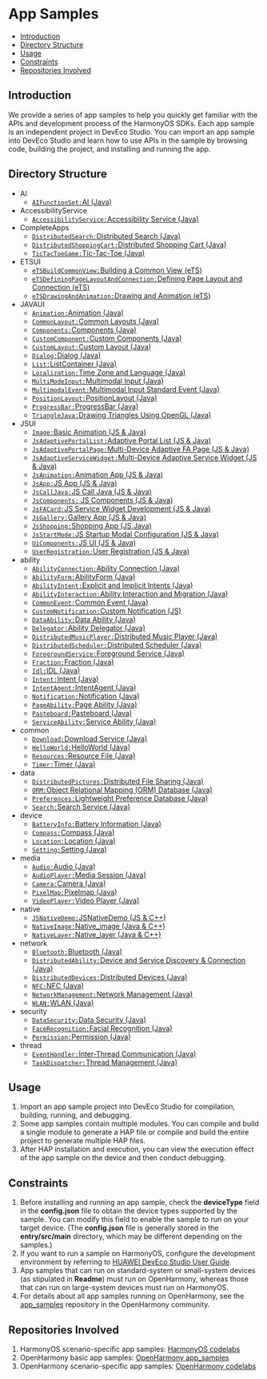 # App Samples

-   [Introduction](#section1470103520301)
-   [Directory Structure](#sectionMenu)
-   [Usage](#section17988202503116)
-   [Constraints](#section18841871178)
-   [Repositories Involved](#section741114082513)

## Introduction

We provide a series of app samples to help you quickly get familiar with the APIs and development process of the HarmonyOS SDKs. Each app sample is an independent project in DevEco Studio. You can import an app sample into DevEco Studio and learn how to use APIs in the sample by browsing code, building the project, and installing and running the app.

## Directory Structure<a name="sectionMenu"></a>
- AI
  - [`AIFunctionSet:`AI (Java)](https://gitee.com/harmonyos/harmonyos_app_samples/tree/master/AI/AIFunctionSet)
- AccessibilityService 
  - [`AccessibilityService:`Accessibility Service (Java)](https://gitee.com/harmonyos/harmonyos_app_samples/tree/master/AccessibilityService/AccessibilityService)
- CompleteApps
  - [`DistributedSearch:`Distributed Search (Java)](https://gitee.com/harmonyos/harmonyos_app_samples/tree/master/CompleteApps/DistributedSearch) 
  - [`DistributedShoppingCart:`Distributed Shopping Cart (Java)](https://gitee.com/harmonyos/harmonyos_app_samples/tree/master/CompleteApps/DistributedShoppingCart) 
  - [`TicTacToeGame:`Tic-Tac-Toe (Java)](https://gitee.com/harmonyos/harmonyos_app_samples/tree/master/CompleteApps/TicTacToeGame) 
- ETSUI
  - [`eTSBuildCommonView:`Building a Common View (eTS)](https://gitee.com/harmonyos/harmonyos_app_samples/tree/master/ETSUI/eTSBuildCommonView) 
  - [`eTSDefiningPageLayoutAndConnection:`Defining Page Layout and Connection (eTS)](https://gitee.com/harmonyos/harmonyos_app_samples/tree/master/ETSUI/eTSDefiningPageLayoutAndConnection) 
  - [`eTSDrawingAndAnimation:`Drawing and Animation (eTS)](https://gitee.com/harmonyos/harmonyos_app_samples/tree/master/ETSUI/eTSDrawingAndAnimation) 
- JAVAUI
  - [`Animation:`Animation (Java)](https://gitee.com/harmonyos/harmonyos_app_samples/tree/master/JAVAUI/Animation) 
  - [`CommonLayout:`Common Layouts (Java)](https://gitee.com/harmonyos/harmonyos_app_samples/tree/master/JAVAUI/CommonLayout)   
  - [`Components:`Components (Java)](https://gitee.com/harmonyos/harmonyos_app_samples/tree/master/JAVAUI/Components) 
  - [`CustomComponent:`Custom Components (Java)](https://gitee.com/harmonyos/harmonyos_app_samples/tree/master/JAVAUI/CustomComponent)   
  - [`CustomLayout:`Custom Layout (Java)](https://gitee.com/harmonyos/harmonyos_app_samples/tree/master/JAVAUI/CustomLayout) 
  - [`Dialog:`Dialog (Java)](https://gitee.com/harmonyos/harmonyos_app_samples/tree/master/JAVAUI/Dialog) 
  - [`List:`ListContainer (Java)](https://gitee.com/harmonyos/harmonyos_app_samples/tree/master/JAVAUI/List) 
  - [`Localization:`Time Zone and Language (Java)](https://gitee.com/harmonyos/harmonyos_app_samples/tree/master/JAVAUI/Localization) 
  - [`MultiModeInput:`Multimodal Input (Java)](https://gitee.com/harmonyos/harmonyos_app_samples/tree/master/JAVAUI/MultiModeInput) 
  - [`MultimodalEvent:`Multimodal Input Standard Event (Java)](https://gitee.com/harmonyos/harmonyos_app_samples/tree/master/JAVAUI/MultimodalEvent) 
  - [`PositionLayout:`PositionLayout (Java)](https://gitee.com/harmonyos/harmonyos_app_samples/tree/master/JAVAUI/PositionLayout) 
  - [`ProgressBar:`ProgressBar (Java)](https://gitee.com/harmonyos/harmonyos_app_samples/tree/master/JAVAUI/ProgressBar) 
  - [`TriangleJava:`Drawing Triangles Using OpenGL (Java)](https://gitee.com/harmonyos/harmonyos_app_samples/tree/master/JAVAUI/TriangleJava)   
- JSUI
  - [`Image:`Basic Animation (JS & Java)](https://gitee.com/harmonyos/harmonyos_app_samples/tree/master/JSUI/Image) 
  - [`JsAdaptivePortalList:`Adaptive Portal List (JS & Java)](https://gitee.com/harmonyos/harmonyos_app_samples/tree/master/JSUI/JsAdaptivePortalList) 
  - [`JsAdaptivePortalPage:`Multi-Device Adaptive FA Page (JS & Java)](https://gitee.com/harmonyos/harmonyos_app_samples/tree/master/JSUI/JsAdaptivePortalPage) 
  - [`JsAdaptiveServiceWidget:`Multi-Device Adaptive Service Widget (JS & Java)](https://gitee.com/harmonyos/harmonyos_app_samples/tree/master/JSUI/JsAdaptiveServiceWidget) 
  - [`JsAnimation:`Animation App (JS & Java)](https://gitee.com/harmonyos/harmonyos_app_samples/tree/master/JSUI/JsAnimation) 
  - [`JsApp:`JS App (JS & Java)](https://gitee.com/harmonyos/harmonyos_app_samples/tree/master/JSUI/JsApp) 
  - [`JsCallJava:`JS Call Java (JS & Java)](https://gitee.com/harmonyos/harmonyos_app_samples/tree/master/JSUI/JsCallJava) 
  - [`JsComponents:` JS Components (JS & Java)](https://gitee.com/harmonyos/harmonyos_app_samples/tree/master/JSUI/JsComponents) 
  - [`JsFACard:`JS Service Widget Development (JS & Java)](https://gitee.com/harmonyos/harmonyos_app_samples/tree/master/JSUI/JsFACard) 
  - [`JsGallery:`Gallery App (JS & Java)](https://gitee.com/harmonyos/harmonyos_app_samples/tree/master/JSUI/JsGallery) 
  - [`JsShopping:`Shopping App (JS,Java)](https://gitee.com/harmonyos/harmonyos_app_samples/tree/master/JSUI/JsShopping) 
  - [`JsStartMode:`JS Startup Modal Configuration (JS & Java)](https://gitee.com/harmonyos/harmonyos_app_samples/tree/master/JSUI/JsStartMode) 
  - [`UiComponents:`JS UI (JS & Java)](https://gitee.com/harmonyos/harmonyos_app_samples/tree/master/JSUI/UiComponents) 
  - [`UserRegistration:`User Registration (JS & Java)](https://gitee.com/harmonyos/harmonyos_app_samples/tree/master/JSUI/UserRegistration)   
- ability
  - [`AbilityConnection:`Ability Connection (Java)](https://gitee.com/harmonyos/harmonyos_app_samples/tree/master/ability/AbilityConnection)   
  - [`AbilityForm:`AbilityForm (Java)](https://gitee.com/harmonyos/harmonyos_app_samples/tree/master/ability/AbilityForm)   
  - [`AbilityIntent:`Explicit and Implicit Intents (Java)](https://gitee.com/harmonyos/harmonyos_app_samples/tree/master/ability/AbilityIntent)   
  - [`AbilityInteraction:`Ability Interaction and Migration (Java)](https://gitee.com/harmonyos/harmonyos_app_samples/tree/master/ability/AbilityInteraction)   
  - [`CommonEvent:`Common Event (Java)](https://gitee.com/harmonyos/harmonyos_app_samples/tree/master/ability/CommonEvent)   
  - [`CustomNotification:`Custom Notification (JS)](https://gitee.com/harmonyos/harmonyos_app_samples/tree/master/ability/CustomNotification)   
  - [`DataAbility:`Data Ability (Java)](https://gitee.com/harmonyos/harmonyos_app_samples/tree/master/ability/DataAbility)   
  - [`Delegator:`Ability Delegator (Java)](https://gitee.com/harmonyos/harmonyos_app_samples/tree/master/ability/Delegator)   
  - [`DistributedMusicPlayer:`Distributed Music Player (Java)](https://gitee.com/harmonyos/harmonyos_app_samples/tree/master/ability/DistributedMusicPlayer)   
  - [`DistributedScheduler:`Distributed Scheduler (Java)](https://gitee.com/harmonyos/harmonyos_app_samples/tree/master/ability/DistributedScheduler)   
  - [`ForegroundService:`Foreground Service (Java)](https://gitee.com/harmonyos/harmonyos_app_samples/tree/master/ability/ForegroundService)   
  - [`Fraction:`Fraction (Java)](https://gitee.com/harmonyos/harmonyos_app_samples/tree/master/ability/Fraction)   
  - [`Idl:`IDL (Java)](https://gitee.com/harmonyos/harmonyos_app_samples/tree/master/ability/Idl)   
  - [`Intent:`Intent (Java)](https://gitee.com/harmonyos/harmonyos_app_samples/tree/master/ability/Intent) 
  - [`IntentAgent:`IntentAgent (Java)](https://gitee.com/harmonyos/harmonyos_app_samples/tree/master/ability/IntentAgent) 
  - [`Notification:`Notification (Java)](https://gitee.com/harmonyos/harmonyos_app_samples/tree/master/ability/Notification) 
  - [`PageAbility:`Page Ability (Java)](https://gitee.com/harmonyos/harmonyos_app_samples/tree/master/ability/PageAbility) 
  - [`Pasteboard:`Pasteboard (Java)](https://gitee.com/harmonyos/harmonyos_app_samples/tree/master/ability/Pasteboard) 
  - [`ServiceAbility:`Service Ability (Java)](https://gitee.com/harmonyos/harmonyos_app_samples/tree/master/ability/ServiceAbility) 
- common
  - [`Download:`Download Service (Java)](https://gitee.com/harmonyos/harmonyos_app_samples/tree/master/common/Download)
  - [`HelloWorld:`HelloWorld (Java)](https://gitee.com/harmonyos/harmonyos_app_samples/tree/master/common/HelloWorld)
  - [`Resources:`Resource File (Java)](https://gitee.com/harmonyos/harmonyos_app_samples/tree/master/common/Resources)
  - [`Timer:`Timer (Java)](https://gitee.com/harmonyos/harmonyos_app_samples/tree/master/common/Timer)
- data
  - [`DistributedPictures:`Distributed File Sharing (Java)](https://gitee.com/harmonyos/harmonyos_app_samples/tree/master/data/DistributedPictures)
  - [`ORM:`Object Relational Mapping (ORM) Database (Java)](https://gitee.com/harmonyos/harmonyos_app_samples/tree/master/data/ORM)
  - [`Preferences:`Lightweight Preference Database (Java)](https://gitee.com/harmonyos/harmonyos_app_samples/tree/master/data/Preferences)	
  - [`Search:`Search Service (Java)](https://gitee.com/harmonyos/harmonyos_app_samples/tree/master/data/Search)	
- device
  - [`BatteryInfo:`Battery Information (Java)](https://gitee.com/harmonyos/harmonyos_app_samples/tree/master/device/BatteryInfo)	
  - [`Compass:`Compass (Java)](https://gitee.com/harmonyos/harmonyos_app_samples/tree/master/device/Compass)	
  - [`Location:`Location (Java)](https://gitee.com/harmonyos/harmonyos_app_samples/tree/master/device/Location)	
  - [`Setting:`Setting (Java)](https://gitee.com/harmonyos/harmonyos_app_samples/tree/master/device/Setting)	  
- media
  - [`Audio:`Audio (Java)](https://gitee.com/harmonyos/harmonyos_app_samples/tree/master/media/Audio)
  - [`AudioPlayer:`Media Session (Java)](https://gitee.com/harmonyos/harmonyos_app_samples/tree/master/media/AudioPlayer)
  - [`Camera:`Camera (Java)](https://gitee.com/harmonyos/harmonyos_app_samples/tree/master/media/Camera)
  - [`PixelMap:`Pixelmap (Java)](https://gitee.com/harmonyos/harmonyos_app_samples/tree/master/media/PixelMap)
  - [`VideoPlayer:`Video Player (Java)](https://gitee.com/harmonyos/harmonyos_app_samples/tree/master/media/VideoPlayer)  
- native
  - [`JSNativeDemo:`JSNativeDemo (JS & C++)](https://gitee.com/harmonyos/harmonyos_app_samples/tree/master/native/JSNativeDemo) 
  - [`NativeImage:`Native_image (Java & C++)](https://gitee.com/harmonyos/harmonyos_app_samples/tree/master/native/NativeImage) 
  - [`NativeLayer:`Native_layer (Java & C++)](https://gitee.com/harmonyos/harmonyos_app_samples/tree/master/native/NativeLayer)   
- network
  - [`Bluetooth:`Bluetooth (Java)](https://gitee.com/harmonyos/harmonyos_app_samples/tree/master/network/Bluetooth)
  - [`DistributedAbility:`Device and Service Discovery & Connection (Java)](https://gitee.com/harmonyos/harmonyos_app_samples/tree/master/network/DistributedAbility)
  - [`DistributedDevices:`Distributed Devices (Java)](https://gitee.com/harmonyos/harmonyos_app_samples/tree/master/network/DistributedDevices)
  - [`NFC:`NFC (Java)](https://gitee.com/harmonyos/harmonyos_app_samples/tree/master/network/NFC)
  - [`NetworkManagement:`Network Management (Java)](https://gitee.com/harmonyos/harmonyos_app_samples/tree/master/network/NetworkManagement)
  - [`WLAN:`WLAN (Java)](https://gitee.com/harmonyos/harmonyos_app_samples/tree/master/network/WLAN)
- security
  - [`DataSecurity:`Data Security (Java)](https://gitee.com/harmonyos/harmonyos_app_samples/tree/master/security/DataSecurity)  
  - [`FaceRecognition:`Facial Recognition (Java)](https://gitee.com/harmonyos/harmonyos_app_samples/tree/master/security/FaceRecognition)  
  - [`Permission:`Permission (Java)](https://gitee.com/harmonyos/harmonyos_app_samples/tree/master/security/Permission)    
- thread
  - [`EventHandler:`Inter-Thread Communication (Java)](https://gitee.com/harmonyos/harmonyos_app_samples/tree/master/thread/EventHandler)  
  - [`TaskDispatcher:`Thread Management (Java)](https://gitee.com/harmonyos/harmonyos_app_samples/tree/master/thread/TaskDispatcher)  
  
## Usage

1.  Import an app sample project into DevEco Studio for compilation, building, running, and debugging.
2.  Some app samples contain multiple modules. You can compile and build a single module to generate a HAP file or compile and build the entire project to generate multiple HAP files.
3.  After HAP installation and execution, you can view the execution effect of the app sample on the device and then conduct debugging.

## Constraints

1.  Before installing and running an app sample, check the **deviceType** field in the **config.json** file to obtain the device types supported by the sample. You can modify this field to enable the sample to run on your target device. (The **config.json** file is generally stored in the **entry/src/main** directory, which may be different depending on the samples.)
2.  If you want to run a sample on HarmonyOS, configure the development environment by referring to [HUAWEI DevEco Studio User Guide](https://developer.harmonyos.com/en/docs/documentation/doc-guides/tools_overview-0000001053582387).
3.  App samples that can run on standard-system or small-system devices (as stipulated in **Readme**) must run on OpenHarmony, whereas those that can run on large-system devices must run on HarmonyOS.
4.  For details about all app samples running on OpenHarmony, see the [app_samples](https://gitee.com/openharmony/app_samples) repository in the OpenHarmony community.

## Repositories Involved

1.  HarmonyOS scenario-specific app samples: [HarmonyOS codelabs](https://gitee.com/harmonyos/harmonyos_codelabs)
2.  OpenHarmony basic app samples: [OpenHarmony app_samples](https://gitee.com/openharmony/app_samples)
3.  OpenHarmony scenario-specific app samples: [OpenHarmony codelabs](https://gitee.com/openharmony/codelabs)
